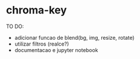 # chroma-key

TO DO:
- adicionar funcao de blend(bg, img, resize, rotate)
- utilizar filtros (realce?)
- documentacao e jupyter notebook
